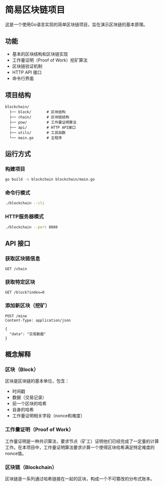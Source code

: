 # 简易区块链项目

这是一个使用Go语言实现的简单区块链项目，旨在演示区块链的基本原理。

## 功能

- 基本的区块结构和区块链实现
- 工作量证明（Proof of Work）挖矿算法
- 区块链验证机制
- HTTP API 接口
- 命令行界面

## 项目结构

```
blockchain/
  ├── block/       # 区块结构
  ├── chain/       # 区块链结构
  ├── pow/         # 工作量证明算法
  ├── api/         # HTTP API接口
  ├── utils/       # 工具函数
  └── main.go      # 主程序
```

## 运行方式

### 构建项目

```bash
go build -o blockchain blockchain/main.go
```

### 命令行模式

```bash
./blockchain --cli
```

### HTTP服务器模式

```bash
./blockchain --port 8080
```

## API 接口

### 获取区块链信息

```
GET /chain
```

### 获取特定区块

```
GET /block?index=0
```

### 添加新区块（挖矿）

```
POST /mine
Content-Type: application/json

{
  "data": "交易数据"
}
```

## 概念解释

### 区块（Block）

区块是区块链的基本单位，包含：
- 时间戳
- 数据（交易记录）
- 前一个区块的哈希
- 自身的哈希
- 工作量证明相关字段（nonce和难度）

### 工作量证明（Proof of Work）

工作量证明是一种共识算法，要求节点（矿工）证明他们已经完成了一定量的计算工作。在本项目中，工作量证明算法要求计算一个使得区块哈希满足特定难度的nonce值。

### 区块链（Blockchain）

区块链是一系列通过哈希链接在一起的区块，构成一个不可篡改的分布式账本。
